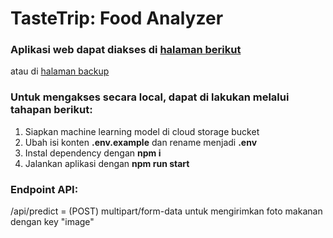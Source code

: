 # TasteTrip: Food Analyzer

### Aplikasi web dapat diakses di [halaman berikut](http://35.222.70.188:3000/)

atau di [halaman backup](https://cc-api-predict-dev-fe-production-8f46.up.railway.app/)

### Untuk mengakses secara local, dapat di lakukan melalui tahapan berikut:

1. Siapkan machine learning model di cloud storage bucket
2. Ubah isi konten **.env.example** dan rename menjadi **.env**
3. Instal dependency dengan **npm i**
4. Jalankan aplikasi dengan **npm run start**

### Endpoint API:

/api/predict = (POST) multipart/form-data untuk mengirimkan foto makanan dengan key "image"
